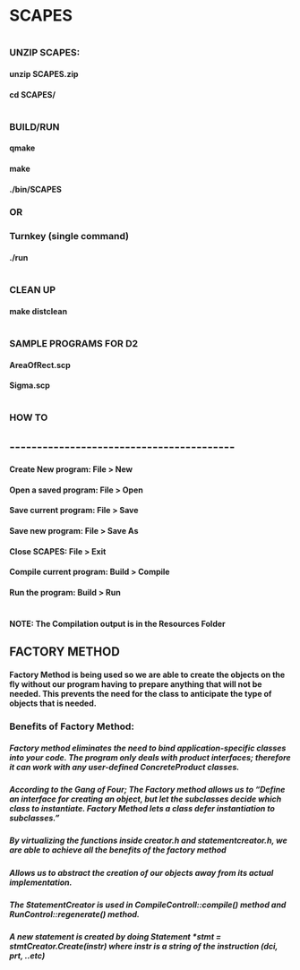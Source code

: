 #   SCAPES
#
#     
###      UNZIP SCAPES:
####        unzip SCAPES.zip
####        cd SCAPES/
#     
###      BUILD/RUN
####         qmake
####         make
####         ./bin/SCAPES
###         OR
###         Turnkey (single command)
####        ./run
#     
###      CLEAN UP
####        make distclean
#
#        
###      SAMPLE PROGRAMS FOR D2
####        AreaOfRect.scp
####        Sigma.scp
#
###               HOW TO
## -----------------------------------------
####    Create New program:       File  > New
####     
####    Open a saved program:     File  > Open
####     
####    Save current program:     File  > Save
####     
####    Save new program:         File  > Save As
####     
####    Close SCAPES:             File  > Exit
####     
####    Compile current program:  Build > Compile
####    
####    Run the program:          Build > Run
#
#
#### NOTE: The Compilation output is in the Resources Folder

## FACTORY METHOD
#### Factory Method is being used so we are able to create the objects on the fly without our program having to prepare anything that will not be needed. This prevents the need for the class to anticipate the type of objects that is needed.
### Benefits of Factory Method:
##### Factory method eliminates the need to bind application-specific classes into your code. The program only deals with product interfaces; therefore it can work with any user-defined ConcreteProduct classes.
##### According to the Gang of Four; The Factory method allows us to “Define an interface for creating an object, but let the subclasses decide which class to instantiate. Factory Method lets a class defer instantiation to subclasses.”
##### By virtualizing the functions inside creator.h and statementcreator.h, we are able to achieve all the benefits of the factory method
##### Allows us to abstract the creation of our objects away from its actual implementation.
##### The StatementCreator is used in CompileControll::compile() method and RunControl::regenerate() method.
##### A new statement is created by doing Statement *stmt = stmtCreator.Create(instr) where instr is a string of the instruction (dci, prt, ..etc)
